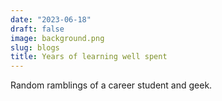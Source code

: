 ```yaml
---
date: "2023-06-18"
draft: false
image: background.png
slug: blogs
title: Years of learning well spent
---
```


Random ramblings of a career student and geek.